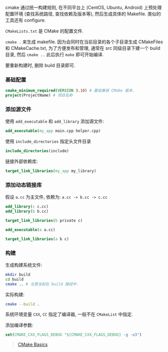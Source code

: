 cmake 通过统一构建规则, 在不同平台上 (CentOS, Ubuntu, Android) 上预处理配置环境 (查找系统路径, 查找依赖及版本等), 然后生成具体的 Makefile.  类似的工具还有 configure.

`CMakeLists.txt` 是 CMake 的配置文件. 

`cmake .` 来生成 makefile. 因为会同时在当前目录的各个子目录生成 CMakeFiles 和 CMakeCache.txt, 为了方便发布和管理, 通常在 src 同级目录下建一个 build 目录, 然后 `cmake ..` 此后执行 `make` 即可开始编译.

要重新构建时, 删除 build 目录即可.

### 基础配置

```cmake
cmake_minimum_required(VERSION 3.10) # 最低兼容 CMake 版本.
project(ProjectName) # 项目名称
```

### 添加源文件

使用 `add_executable` 和 `add_library` 添加源文件:
```cmake
add_executable(my_app main.cpp helper.cpp)
```

使用 `include_directories` 指定头文件目录
```cmake
include_directories(include)
```

链接外部依赖库:
```cmake
target_link_libraries(my_app my_library)
```

### 添加动态链接库

假设 `a.cc` 为主文件, 依赖为: `a.cc -> b.cc -> c.cc`

```cmake
add_library(c c.cc)
add_library(b b.cc)

target_link_libraries(b private c)

add_executable(a a.cc)

target_link_libraries(a b c)
```

### 构建

生成构建系统文件:
```bash
mkdir build
cd build
cmake .. # 注意当前在 build 路经中.
```

实际构建:
```bash
cmake --build .
```

系统环境变量 `CXX`, `CC` 指定了编译器, 一般不在 `CMakeList` 中指定.

添加编译参数:
```cmake
set(CMAKE_CXX_FLAGS_DEBUG "${CMAKE_CXX_FLAGS_DEBUG} -g -o3")
```

> [CMake Basics](https://nu-msr.github.io/navigation_site/lectures/cmake_basics.html)